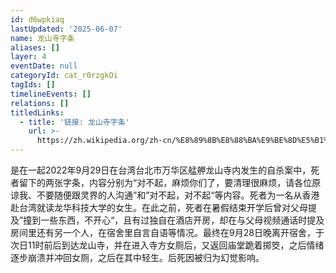 ```yaml
---
id: d6wpkiaq
lastUpdated: '2025-06-07'
name: 龙山寺字条
aliases: []
layer: 4
eventDate: null
categoryId: cat_r0rzgkOi
tagIds: []
timelineEvents: []
relations: []
titledLinks:
  - title: '链接: 龙山寺字条'
    url: >-
      https://zh.wikipedia.org/zh-cn/%E8%89%8B%E8%88%BA%E9%BE%8D%E5%B1%B1%E5%AF%BA
---
```

是在一起2022年9月29日在台湾台北市万华区艋舺龙山寺内发生的自杀案中，死者留下的两张字条，内容分别为“对不起，麻烦你们了，要清理很麻烦，请各位原谅我、不要随便跟灵界的人沟通”和”对不起，对不起“等内容。死者为一名从香港赴台湾就读龙华科技大学的女生。在此之前，死者在暑假结束开学后曾对父母提及”撞到一些东西，不开心“，且有过独自在酒店开房，却在与父母视频通话时提及房间里还有另一个人，在宿舍里自言自语等情况。最终在9月28日晚离开宿舍，于次日11时前后到达龙山寺，并在进入寺方女厕后，又返回庙堂跪着掷筊，之后情绪逐步崩溃并冲回女厕，之后在其中轻生。后死因被归为幻觉影响。
